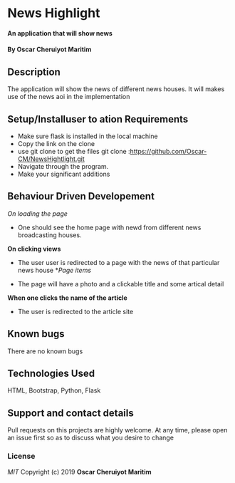 # News Highlight
#### An application that will show news
#### By **Oscar Cheruiyot Maritim**
## Description
The application will show the news of different news houses. It will makes use of the news aoi in the implementation
## Setup/Installuser to ation Requirements
* Make sure flask is installed in the local machine
* Copy the link on the clone
* use git clone to get the files git clone :https://github.com/Oscar-CM/NewsHightlight.git
* Navigate through the program.
* Make your significant additions
## Behaviour Driven Developement
*On loading the page*
* One should see the home page with newd from different news broadcasting houses.

**On clicking views**

* The user user is redirected to a page with the news of that particular news house
**Page items*

* The page will have a photo and a clickable title and some artical detail

**When one clicks the name of the article**

* The user is redirected to the article site


## Known bugs
There are no known bugs
## Technologies Used
HTML, Bootstrap, Python,  Flask
## Support and contact details
Pull requests on this projects are highly welcome. At any time, please open an issue first so as to discuss what you desire to change
### License
*MIT*
Copyright (c) 2019 **Oscar Cheruiyot Maritim**

